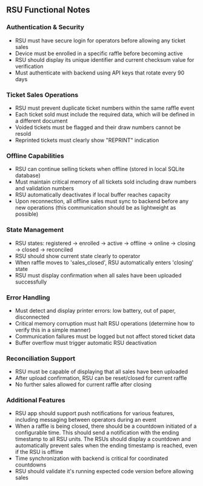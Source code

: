 ## RSU Functional Notes

### Authentication & Security
- RSU must have secure login for operators before allowing any ticket sales
- Device must be enrolled in a specific raffle before becoming active
- RSU should display its unique identifier and current checksum value for verification
- Must authenticate with backend using API keys that rotate every 90 days

### Ticket Sales Operations
- RSU must prevent duplicate ticket numbers within the same raffle event
- Each ticket sold must include the required data, which will be defined in a different document
- Voided tickets must be flagged and their draw numbers cannot be resold
- Reprinted tickets must clearly show "REPRINT" indication

### Offline Capabilities
- RSU can continue selling tickets when offline (stored in local SQLite database)
- Must maintain critical memory of all tickets sold including draw numbers and validation numbers
- RSU automatically deactivates if local buffer reaches capacity
- Upon reconnection, all offline sales must sync to backend before any new operations (this communication should be as lightweight as possible)

### State Management
- RSU states: registered → enrolled → active → offline → online → closing → closed → reconciled
- RSU should show current state clearly to operator
- When raffle moves to 'sales_closed', RSU automatically enters 'closing' state
- RSU must display confirmation when all sales have been uploaded successfully

### Error Handling
- Must detect and display printer errors: low battery, out of paper, disconnected
- Critical memory corruption must halt RSU operations (determine how to verify this in a simple manner)
- Communication failures must be logged but not affect stored ticket data
- Buffer overflow must trigger automatic RSU deactivation

### Reconciliation Support
- RSU must be capable of displaying that all sales have been uploaded
- After upload confirmation, RSU can be reset/closed for current raffle
- No further sales allowed for current raffle after closing

### Additional Features
- RSU app should support push notifications for various features, including messaging between operators during an event
- When a raffle is being closed, there should be a countdown initiated of a configurable time. This should send a notification with the ending timestamp to all RSU units. The RSUs should display a countdown and automatically prevent sales when the ending timestamp is reached, even if the RSU is offline
- Time synchronization with backend is critical for coordinated countdowns
- RSU should validate it's running expected code version before allowing sales
